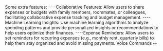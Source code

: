 Some extra features: 
----Collaborative Features: Allow users to share expenses or budgets with family members, roommates, or colleagues, facilitating collaborative expense tracking and budget management.
----Machine Learning Insights: Use machine learning algorithms to analyze spending patterns and provide personalized insights or recommendations to help users optimize their finances.
----Expense Reminders: Allow users to set reminders for recurring expenses (e.g., monthly rent, quarterly bills) to help them stay organized and avoid missing payments.
Voice Commands --
